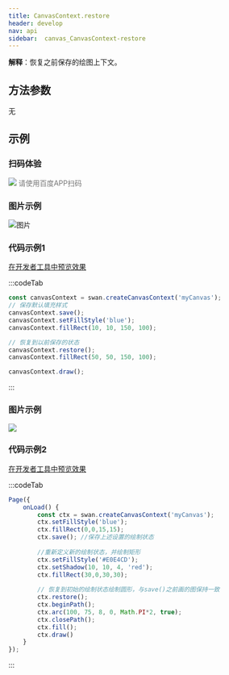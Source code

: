 ```yaml
---
title: CanvasContext.restore
header: develop
nav: api
sidebar:  canvas_CanvasContext-restore
---
```



**解释**：恢复之前保存的绘图上下文。

 
 ## 方法参数 

无
## 示例

 
### 扫码体验

<div class='scan-code-container'>
    <img src="https://b.bdstatic.com/miniapp/assets/images/doc_demo/pages_createCanvasContext.png" class="demo-qrcode-image" />
    <font color=#777 12px>请使用百度APP扫码</font>
</div>

###  图片示例  
![图片](../../../../img/api/canvas/save.png)

###  代码示例1 

<a href="swanide://fragment/70610f9f213e41d7d6ff09056c4bcf0c1575434855247" title="在开发者工具中预览效果" target="_self">在开发者工具中预览效果</a>

:::codeTab
```js
const canvasContext = swan.createCanvasContext('myCanvas');
// 保存默认填充样式
canvasContext.save();
canvasContext.setFillStyle('blue');
canvasContext.fillRect(10, 10, 150, 100);

// 恢复到以前保存的状态
canvasContext.restore();
canvasContext.fillRect(50, 50, 150, 100);

canvasContext.draw();
```
:::

###  图片示例 

<div class="m-doc-custom-examples">
    <div class="m-doc-custom-examples-correct">
        <img src="https://b.bdstatic.com/miniapp/images/restoreTwo.png">
    </div>
    <div class="m-doc-custom-examples-correct">
        <img src=" ">
    </div>
    <div class="m-doc-custom-examples-correct">
        <img src=" ">
    </div>     
</div>

###  代码示例2 

<a href="swanide://fragment/8bdb88bb1a23d69aca4a8c94ad1440031575438792950" title="在开发者工具中预览效果" target="_self">在开发者工具中预览效果</a>

:::codeTab
```js
Page({
    onLoad() {
        const ctx = swan.createCanvasContext('myCanvas');
        ctx.setFillStyle('blue');
        ctx.fillRect(0,0,15,15);
        ctx.save(); //保存上述设置的绘制状态
    
        //重新定义新的绘制状态，并绘制矩形
        ctx.setFillStyle('#E0E4CD');
        ctx.setShadow(10, 10, 4, 'red');
        ctx.fillRect(30,0,30,30);
    
        // 恢复到初始的绘制状态绘制圆形，与save()之前画的图保持一致
        ctx.restore();
        ctx.beginPath();
        ctx.arc(100, 75, 8, 0, Math.PI*2, true);
        ctx.closePath();
        ctx.fill();
        ctx.draw()
    }
});
```
:::


